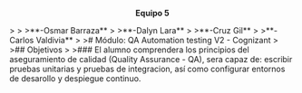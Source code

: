 <p align="center">
<b>Equipo 5</b> 
</p>
>
>
>**-Osmar Barraza**
>
>**-Dalyn Lara**
>
>**-Cruz Gil**
>
>**-Carlos Valdivia**
>
># Módulo: QA Automation testing V2 - Cognizant
>
>## Objetivos
>
>### El alumno comprendera los principios del aseguramiento de calidad (Quality Assurance - QA), sera capaz de: escribir pruebas unitarias y pruebas de integracion, así como configurar entornos de desarollo y despiegue continuo.

